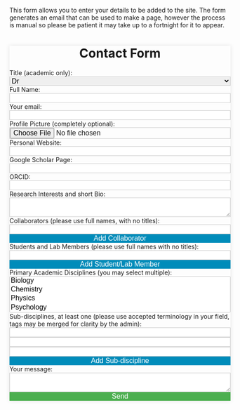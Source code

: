 This form allows you to enter your details to be added to the site. The form generates an email that can be used to make a page, however the process is manual so please be patient it may take up to a fortnight for it to appear.
<!DOCTYPE html>
<html lang="en">
<head>
    <meta charset="UTF-8">
    <meta name="viewport" content="width=device-width, initial-scale=1.0">
    <title>Signup form</title>
    <style>
        /* body {
            font-family: Arial, sans-serif;
            margin: 0;
            padding: 0;
            display: flex;
            justify-content: center;
            align-items: center;
            height: 100vh;
            background-color: #f4f4f4;
        } */
        .container {
            width: 100%;
            max-width: 600px;
            /* background-color: #fff; */
            /* padding: 10px; */
            box-shadow: 0 0 10px rgba(0, 0, 0, 0.1);
        }
        h1 {
            text-align: center;
        }
        form {
            display: flex;
            flex-direction: column;
        }
        /* label {
            margin-bottom: 5px;
            margin-top: 15px;
        } */
        input, select, textarea, button {
            /* margin-bottom: 15px; */
            /* padding: 10px; */
            font-size: 16px;
            border: 1px solid #ccc;
            /* border-radius: 5px; */
            width: 100%;
        } 
        button {
            background-color: #4CAF50;
            color: white;
            border: none;
        }
        button[type="button"] {
            background-color: #008CBA;
        }
    </style>
</head>
<body>
    <div class="container">
        <h1>Contact Form</h1>
        <form
          action="https://formspree.io/f/xjkbkqaj"
          method="POST"
          enctype="multipart/form-data"
        >
          <label>
            Title (academic only):
            <select name="title">
              <option value="Dr">Dr</option>
              <option value="Prof.">Prof</option>
              <option value="">None</option>
              <!-- add more titles as needed -->
            </select>
          </label>
          <label>
            Full Name:
            <input type="text" name="full_name" required>
          </label>
          <label>
            Your email:
            <input type="email" name="email" required> </label>
          </label>
          <label>
            Profile Picture (completely optional):
            <input type="file" name="profile_picture">
          </label>
          <label>
            Personal Website:
            <input type="url" name="personal_website">
          </label>
          <label>
            Google Scholar Page:
            <input type="url" name="google_scholar">
          </label>
          <label>
            ORCID:
            <input type="url" name="orcid">
          </label>
          <label>
            Research Interests and short Bio:
            <textarea name="research_bio" required></textarea>
          </label>
          <label>
            Collaborators (please use full names, with no titles):
            <div id="collaborators">
              <input type="text" name="collaborators[]">
            </div>
            <button type="button" onclick="addCollaborator()">Add Collaborator</button>
          </label>
          <label>
            Students and Lab Members (please use full names with no titles):
            <div id="students">
              <input type="text" name="students[]">
            </div>
            <button type="button" onclick="addStudent()">Add Student/Lab Member</button>
          </label>
          <label>
            Primary Academic Disciplines (you may select multiple):
            <select name="primary_disciplines[]" multiple required>
              <option value="Biology">Biology</option>
              <option value="Chemistry">Chemistry</option>
              <option value="Physics">Physics</option>
              <option value="Psychology">Psychology</option>
              <option value="Mathematics">Mathematics</option>
              <option value="Computer Science">Computer Science</option>
              <option value="Engineering">Engineering</option>
              <option value="Medicine">Medicine</option>
              <option value="Law">Law</option>
              <option value="Business">Business</option>
              <option value="Economics">Economics</option>
              <option value="Political Science">Political Science</option>
              <option value="Sociology">Sociology</option>
              <option value="Anthropology">Anthropology</option>
              <option value="History">History</option>
              <option value="Literature">Literature</option>
              <option value="Philosophy">Philosophy</option>
              <option value="Art">Art</option>
              <option value="Music">Music</option>
              <!-- add more disciplines as needed -->
            </select>
          </label>
          <label>
            Sub-disciplines, at least one (please use accepted terminology in your field, tags may be merged for clarity by the admin):
            <div id="subdisciplines">
              <input type="text" name="subdisciplines[]" required>
              <input type="text" name="subdisciplines[]">
              <input type="text" name="subdisciplines[]">
            </div>
            <button type="button" onclick="addSubdiscipline()">Add Sub-discipline</button>
          </label>
          <label>
            Your message:
            <textarea name="message"></textarea>
          </label>
          <button type="submit">Send</button>
        </form>
    </div>
    <script>
      function addCollaborator() {
        var div = document.createElement('div');
        div.innerHTML = '<input type="text" name="collaborators[]">';
        document.getElementById('collaborators').appendChild(div);
      }

      function addStudent() {
        var div = document.createElement('div');
        div.innerHTML = '<input type="text" name="students[]">';
        document.getElementById('students').appendChild(div);
      }

      function addSubdiscipline() {
        var div = document.createElement('div');
        div.innerHTML = '<input type="text" name="subdisciplines[]">';
        document.getElementById('subdisciplines').appendChild(div);
      }
    </script>
</body>
</html>


